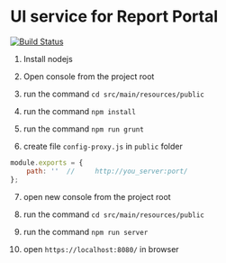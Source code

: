 # UI service for Report Portal 
[![Build Status](https://semaphoreci.com/api/v1/lexecon/rp_service-ui/branches/develop/badge.svg)](http://reportportal.io/service-ui/index.html)

1. Install nodejs

2. Open console from the project root

3. run the command `cd src/main/resources/public`

4. run the command `npm install`

5. run the command `npm run grunt`

6. create file `config-proxy.js` in `public` folder

```javascript
module.exports = {
    path: ''  //     http://you_server:port/
};
```

7. open new console from the project root

8. run the command `cd src/main/resources/public`

9. run the command `npm run server`

10. open `https://localhost:8080/` in browser
